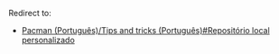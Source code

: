 Redirect to:

*   [Pacman (Português)/Tips and tricks (Português)#Repositório local personalizado](/index.php/Pacman_(Portugu%C3%AAs)/Tips_and_tricks_(Portugu%C3%AAs)#Repositório_local_personalizado "Pacman (Português)/Tips and tricks (Português)")